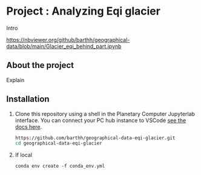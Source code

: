 # Project : Analyzing Eqi glacier

Intro

https://nbviewer.org/github/barthh/geographical-data/blob/main/Glacier_eqi_behind_part.ipynb

## About the project

Explain

## Installation

1. Clone this repository using a shell in the Planetary Computer Jupyterlab interface.
You can connect your PC hub instance to VSCode [see the docs here](https://planetarycomputer.microsoft.com/docs/overview/ui-vscode/). 
    ```sh
    https://github.com/barthh/geographical-data-eqi-glacier.git
    cd geographical-data-eqi-glacier
    ```
1. If local
    ```
    conda env create -f conda_env.yml
    ```